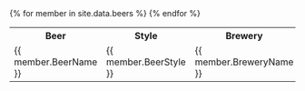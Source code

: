 <table style="width:100%">
  <tr>
    <th>Beer </th>
    <th>Style</th>
    <th>Brewery</th>
    <th>ABV</th>
    <th>IBU</th>
    <th>Hall Rating</th>
  </tr>
  {% for member in site.data.beers %}
  <tr>
  <td>{{ member.BeerName }}</td>
  <td>{{ member.BeerStyle }}</td>
  <td>{{ member.BreweryName }}</td>
  <td>{{ member.BeerAbv }}</td>
  <td>{{ member.BeerIbu }}</td>
  <td>{{ member.HallRating }}</td>
  </tr>
  {% endfor %}
</table>
